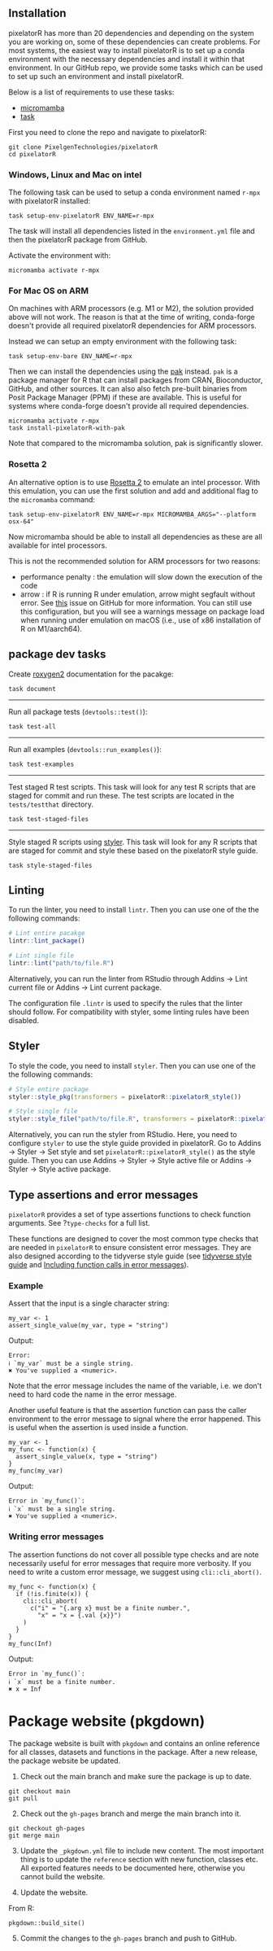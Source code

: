 ## Installation

pixelatorR has more than 20 dependencies and depending on the system you are working on, some of these dependencies can create problems. For most systems, the easiest way to install pixelatorR is to set up a conda environment with the necessary dependencies and install it within that environment. In our GitHub repo, we provide some tasks which can be used to set up such an environment and install pixelatorR.

Below is a list of requirements to use these tasks:

- [micromamba](https://mamba.readthedocs.io/en/latest/installation/micromamba-installation.html)
- [task](https://taskfile.dev/installation/)

First you need to clone the repo and navigate to pixelatorR:

````
git clone PixelgenTechnologies/pixelatorR
cd pixelatorR
````

### Windows, Linux and Mac on intel

The following task can be used to setup a conda environment named `r-mpx` with pixelatorR installed:

````
task setup-env-pixelatorR ENV_NAME=r-mpx
````

The task will install all dependencies listed in the `environment.yml` file and then the pixelatorR package from GitHub.

Activate the environment with:

````
micromamba activate r-mpx
````

### For Mac OS on ARM

On machines with ARM processors (e.g. M1 or M2), the solution provided above will not work. The reason is that at the time of writing, conda-forge doesn't provide all required pixelatorR dependencies for ARM processors.

Instead we can setup an empty environment with the following task:

````
task setup-env-bare ENV_NAME=r-mpx
````

Then we can install the dependencies using the [pak](https://pak.r-lib.org/) instead. `pak` is a package manager for R that can install packages from CRAN, Bioconductor, GitHub, and other sources. It can also also fetch pre-built binaries from Posit Package Manager (PPM) if these are available. This is useful for systems where conda-forge doesn't provide all required dependencies. 

````
micromamba activate r-mpx
task install-pixelatorR-with-pak
````

Note that compared to the micromamba solution, pak is significantly slower.

### Rosetta 2

An alternative option is to use [Rosetta 2](https://support.apple.com/en-us/102527) to emulate an intel processor. With this emulation, you can use the first solution and add and additional flag to the `micromamba` command:

````
task setup-env-pixelatorR ENV_NAME=r-mpx MICROMAMBA_ARGS="--platform osx-64"
````

Now micromamba should be able to install all dependencies as these are all available for intel processors. 

This is not the recommended solution for ARM processors for two reasons:

- performance penalty : the emulation will slow down the execution of the code
- arrow : if R is running R under emulation, arrow might segfault without error. See [this](https://github.com/apache/arrow/pull/37777) issue on GitHub for more information. You can still use this configuration, but you will see a warnings message on package load when running under emulation on macOS (i.e., use of x86 installation of R on M1/aarch64).

## package dev tasks

Create [roxygen2](https://roxygen2.r-lib.org/) documentation for the pacakge:

````
task document
````

***

Run all package tests (`devtools::test()`):

````
task test-all
````

***

Run all examples (`devtools::run_examples()`):

````
task test-examples
````

***

Test staged R test scripts. This task will look for any test R scripts that are staged for commit and run these. The test scripts are located in the `tests/testthat` directory.

````
task test-staged-files
````

***

Style staged R scripts using [styler](https://styler.r-lib.org/). This task will look for any R scripts that are staged for commit and style these based on the pixelatorR style guide.

````
task style-staged-files
````


## Linting

To run the linter, you need to install `lintr`. Then you can use one of the the following commands:

```r
# Lint entire pacakge
lintr::lint_package()

# Lint single file
lintr::lint("path/to/file.R")
```

Alternatively, you can run the linter from RStudio through Addins -> Lint current file or Addins -> Lint current package.

The configuration file `.lintr` is used to specify the rules that the linter should follow. For compatibility with styler, some linting rules have been disabled.

## Styler

To style the code, you need to install `styler`. Then you can use one of the the following commands:

```r
# Style entire package
styler::style_pkg(transformers = pixelatorR::pixelatorR_style())

# Style single file
styler::style_file("path/to/file.R", transformers = pixelatorR::pixelatorR_style())
```

Alternatively, you can run the styler from RStudio. Here, you need to configure `styler` to use the style guide provided in pixelatorR. Go to Addins -> Styler -> Set style and set `pixelatorR::pixelatorR_style()` as the style guide. Then you can use Addins -> Styler -> Style active file or Addins -> Styler -> Style active package.

## Type assertions and error messages

`pixelatorR` provides a set of type assertions functions to check function arguments. See ?`type-checks` for a full list.

These functions are designed to cover the most common type checks that are needed in `pixelatorR` to ensure consistent error messages. They are also designed according to the tidyverse style guide (see [tidyverse style guide](https://style.tidyverse.org/errors.html) and [Including function calls in error messages](https://rlang.r-lib.org/reference/topic-error-call.html)).

### Example

Assert that the input is a single character string:

````
my_var <- 1
assert_single_value(my_var, type = "string")
````

Output:
````
Error:
ℹ `my_var` must be a single string.
✖ You've supplied a <numeric>.
````

Note that the error message includes the name of the variable, i.e. we don't need to hard code the name in the error message. 

Another useful feature is that the assertion function can pass the caller environment to the error message to signal where the error happened. This is useful when the assertion is used inside a function.

````
my_var <- 1
my_func <- function(x) {
  assert_single_value(x, type = "string")
}
my_func(my_var)
````

Output:
````
Error in `my_func()`:
ℹ `x` must be a single string.
✖ You've supplied a <numeric>.
````


### Writing error messages

The assertion functions do not cover all possible type checks and are note necessarily useful for error messages that require more verbosity. If you need to write a custom error message, we suggest using `cli::cli_abort()`.

````
my_func <- function(x) {
  if (!is.finite(x)) {
    cli::cli_abort(
      c("i" = "{.arg x} must be a finite number.",
        "x" = "x = {.val {x}}")
    )
  }
}
my_func(Inf)
````

Output:
````
Error in `my_func()`:
ℹ `x` must be a finite number.
✖ x = Inf
````

# Package website (pkgdown)

The package website is built with `pkgdown` and contains an online reference for all classes, datasets and functions in the package. After a new release, the package website be updated.

1. Check out the main branch and make sure the package is up to date.

````
git checkout main
git pull
````

2. Check out the `gh-pages` branch and merge the main branch into it.

````
git checkout gh-pages
git merge main
````

3. Update the `_pkgdown.yml` file to include new content. The most important thing is to update the `reference` section with new function, classes etc. All exported features needs to be documented here, otherwise you cannot build the website. 

4. Update the website.

From R:
````
pkgdown::build_site()
````

5. Commit the changes to the `gh-pages` branch and push to GitHub.
